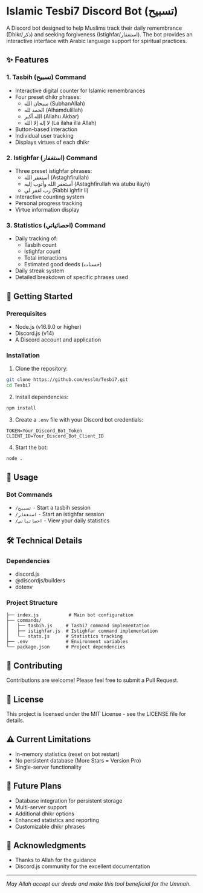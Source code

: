 # Islamic Tesbi7 Discord Bot (تسبيح)

A Discord bot designed to help Muslims track their daily remembrance (Dhikr/ذكر) and seeking forgiveness (Istighfar/استغفار). The bot provides an interactive interface with Arabic language support for spiritual practices.

## ✨ Features

### 1. Tasbih (تسبيح) Command
- Interactive digital counter for Islamic remembrances
- Four preset dhikr phrases:
  - سبحان الله (SubhanAllah)
  - الحمد لله (Alhamdulillah)
  - الله أكبر (Allahu Akbar)
  - لا إله إلا الله (La ilaha illa Allah)
- Button-based interaction
- Individual user tracking
- Displays virtues of each dhikr

### 2. Istighfar (استغفار) Command
- Three preset istighfar phrases:
  - أستغفر الله (Astaghfirullah)
  - أستغفر الله وأتوب إليه (Astaghfirullah wa atubu ilayh)
  - رب اغفر لي (Rabbi ighfir li)
- Interactive counting system
- Personal progress tracking
- Virtue information display

### 3. Statistics (احصائياتي) Command
- Daily tracking of:
  - Tasbih count
  - Istighfar count
  - Total interactions
  - Estimated good deeds (حسنات)
- Daily streak system
- Detailed breakdown of specific phrases used

## 🚀 Getting Started

### Prerequisites
- Node.js (v16.9.0 or higher)
- Discord.js (v14)
- A Discord account and application

### Installation
1. Clone the repository:
```bash
git clone https://github.com/esslm/Tesbi7.git
cd Tesbi7
```

2. Install dependencies:
```bash
npm install
```

3. Create a `.env` file with your Discord bot credentials:
```env
TOKEN=Your_Discord_Bot_Token
CLIENT_ID=Your_Discord_Bot_Client_ID
```

4. Start the bot:
```bash
node .
```

## 📝 Usage

### Bot Commands
- `/تسبيح` - Start a tasbih session
- `/استغفار` - Start an istighfar session
- `/احصائياتي` - View your daily statistics

## 🛠️ Technical Details

### Dependencies
- discord.js
- @discordjs/builders
- dotenv

### Project Structure
```
├── index.js           # Main bot configuration
├── commands/
│   ├── tasbih.js     # Tasbi7 command implementation
│   ├── istighfar.js  # Istighfar command implementation
│   └── stats.js      # Statistics tracking
├── .env              # Environment variables
└── package.json      # Project dependencies
```

## 🤝 Contributing
Contributions are welcome! Please feel free to submit a Pull Request.

## 📄 License
This project is licensed under the MIT License - see the LICENSE file for details.

## ⚠️ Current Limitations
- In-memory statistics (reset on bot restart)
- No persistent database (More Stars = Version Pro)
- Single-server functionality

## 🔮 Future Plans
- Database integration for persistent storage
- Multi-server support
- Additional dhikr options
- Enhanced statistics and reporting
- Customizable dhikr phrases

## 🙏 Acknowledgments
- Thanks to Allah for the guidance
- Discord.js community for the excellent documentation

---
*May Allah accept our deeds and make this tool beneficial for the Ummah.*
